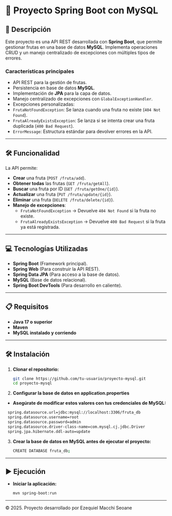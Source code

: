 # 📄 Proyecto Spring Boot con MySQL

## 📄 Descripción
Este proyecto es una API REST desarrollada con **Spring Boot**, que permite gestionar frutas en una base de datos **MySQL**. Implementa operaciones CRUD y un manejo centralizado de excepciones con múltiples tipos de errores.

### **Características principales**
- API REST para la gestión de frutas.  
- Persistencia en base de datos **MySQL**.  
- Implementación de **JPA** para la capa de datos.  
- Manejo centralizado de excepciones con `GlobalExceptionHandler`.  
- Excepciones personalizadas:
- `FrutaNotFoundException`: Se lanza cuando una fruta no existe (`404 Not Found`).
- `FrutaAlreadyExistsException`: Se lanza si se intenta crear una fruta duplicada (`400 Bad Request`).
- `ErrorMessage`: Estructura estándar para devolver errores en la API.

---

## **🛠 Funcionalidad**
La API permite:
- **Crear** una fruta (`POST /fruta/add`).
- **Obtener todas** las frutas (`GET /fruta/getAll`).
- **Buscar** una fruta por ID (`GET /fruta/getOne/{id}`).
- **Actualizar** una fruta (`PUT /fruta/update/{id}`).
- **Eliminar** una fruta (`DELETE /fruta/delete/{id}`).
- **Manejo de excepciones**:
    - `FrutaNotFoundException` → Devuelve `404 Not Found` si la fruta no existe.
    - `FrutaAlreadyExistsException` → Devuelve `400 Bad Request` si la fruta ya está registrada.

---

## **💻 Tecnologías Utilizadas**
- **Spring Boot** (Framework principal).
- **Spring Web** (Para construir la API REST).
- **Spring Data JPA** (Para acceso a la base de datos).
- **MySQL** (Base de datos relacional).
- **Spring Boot DevTools** (Para desarrollo en caliente).

---

## **📋 Requisitos**
- **Java 17 o superior**
- **Maven**
- **MySQL instalado y corriendo**

---

## **🛠️ Instalación**
1. **Clonar el repositorio:**
   ```sh
   git clone https://github.com/tu-usuario/proyecto-mysql.git
   cd proyecto-mysql
   ```
   
2. **Configurar la base de datos en application.properties**
- **Asegúrate de modificar estos valores con tus credenciales de MySQL:**
 ```sh
  spring.datasource.url=jdbc:mysql://localhost:3306/fruta_db
  spring.datasource.username=root
  spring.datasource.password=admin
  spring.datasource.driver-class-name=com.mysql.cj.jdbc.Driver
  spring.jpa.hibernate.ddl-auto=update
   ```
3. **Crear la base de datos en MySQL antes de ejecutar el proyecto:**
    ```sh
   CREATE DATABASE fruta_db;
   ``` 
---

## **▶️ Ejecución**
- **Iniciar la aplicación:**
    ```sh
    mvn spring-boot:run
   ```
---

© 2025. Proyecto desarrollado por Ezequiel Macchi Seoane